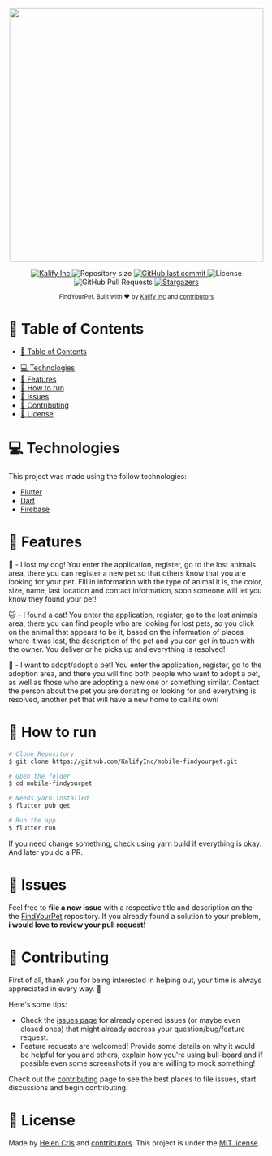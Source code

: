 <p align="center">
   <img src="https://github.com/KalifyInc/website-findyourpet/blob/main/assets/logotipo.png?raw=true" width="500"/>
</p>

<p align="center">
   <a href="https://github.com/KalifyInc">
      <img alt="Kalify Inc" src="https://img.shields.io/badge/-KalifyInc-5965e0?style=flat&logo=Github&logoColor=white" />
   </a>
  <img alt="Repository size" src="https://img.shields.io/github/repo-size/KalifyInc/mobile-findyourpet?color=5965e0">

  <a href="https://github.com/KalifyInc/mobile-findyourpet/commits/main">
    <img alt="GitHub last commit" src="https://img.shields.io/github/last-commit/KalifyInc/mobile-findyourpet?color=5965e0">
  </a>
  <img alt="License" src="https://img.shields.io/badge/license-MIT-5965e0">
  <img alt="GitHub Pull Requests" src="https://img.shields.io/github/issues-pr/KalifyInc/mobile-findyourpet?color=5965e0" />
  <a href="https://github.com/KalifyInc/mobile-findyourpet/stargazers">
    <img alt="Stargazers" src="https://img.shields.io/github/stars/KalifyInc/mobile-findyourpet?color=5965e0&logo=github">
  </a>
</p>

<div align="center">
  <sub>FindYourPet. Built with ❤︎ by
    <a href="https://github.com/KalifyInc">Kalify Inc</a> and
    <a href="https://github.com/KalifyInc/mobile-findyourpet/graphs/contributors">
      contributors
    </a>
  </sub>
</div>

# 📌 Table of Contents

- [📌 Table of Contents](#-table-of-contents)
<!-- - [👀 Demo Website](#-demo-website) -->
- [💻 Technologies](#-technologies)
- [🚀 Features](#-features)
- [🚧 How to run](#-how-to-run)
- [🐛 Issues](#-issues)
- [🎉 Contributing](#-contributing)
- [📕 License](#-license)

<!-- # 👀 Demo Website
👉  Demo: https://findyourpet.vercel.app/ -->

# 💻 Technologies

This project was made using the follow technologies:

- [Flutter](https://flutter.dev/)
- [Dart](https://dart.dev/)
- [Firebase](https://firebase.google.com/?gclsrc=ds&gclsrc=ds&gclid=CJ_L4Iu7zvwCFcM9HwodOQkHFw)

# 🚀 Features

🐶 - I lost my dog!
You enter the application, register, go to the lost animals area, there you can register a new pet so that others know that you are looking for your pet. Fill in information with the type of animal it is, the color, size, name, last location and contact information, soon someone will let you know they found your pet!

🐱 - I found a cat!
You enter the application, register, go to the lost animals area, there you can find people who are looking for lost pets, so you click on the animal that appears to be it, based on the information of places where it was lost, the description of the pet and you can get in touch with the owner. You deliver or he picks up and everything is resolved!

🐰 - I want to adopt/adopt a pet!
You enter the application, register, go to the adoption area, and there you will find both people who want to adopt a pet, as well as those who are adopting a new one or something similar. Contact the person about the pet you are donating or looking for and everything is resolved, another pet that will have a new home to call its own!

# 🚧 How to run

```bash
# Clone Repository
$ git clone https://github.com/KalifyInc/mobile-findyourpet.git

# Open the folder
$ cd mobile-findyourpet

# Needs yarn installed
$ flutter pub get

# Run the app
$ flutter run
```

If you need change something, check using yarn build if everything is okay. And later you do a PR.

# 🐛 Issues

Feel free to **file a new issue** with a respective title and description on the the [FindYourPet](https://github.com/KalifyInc/mobile-findyourpet/issues) repository. If you already found a solution to your problem, **i would love to review your pull request**!

# 🎉 Contributing

First of all, thank you for being interested in helping out, your time is always appreciated in every way. :100:

Here's some tips:

- Check the [issues page](https://github.com/KalifyInc/mobile-findyourpet/issues) for already opened issues (or maybe even closed ones) that might already address your question/bug/feature request.
- Feature requests are welcomed! Provide some details on why it would be helpful for you and others, explain how you're using bull-board and if possible even some screenshots if you are willing to mock something!

Check out the [contributing](https://github.com/KalifyInc/mobile-findyourpet/graphs/contributors) page to see the best places to file issues, start discussions and begin contributing.

# 📕 License

<!-- Released in 2021 -->

Made by [Helen Cris](https://github.com/HelenCris) and [contributors](https://github.com/KalifyInc/mobile-findyourpet/graphs/contributors).
This project is under the [MIT license](./LICENSE).
